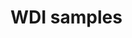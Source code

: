 <!---
    name: WDI samples
    platform: KMDF
    language: cpp
    category: Network
    description: WDI samples
    samplefwlink: https://go.microsoft.com/fwlink/p/?linkid=869056
--->

# WDI samples
